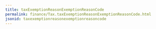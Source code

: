 ```yaml
---
title: taxExemptionReasonExemptionReasonCode
permalink: finance/Tax.taxExemptionReasonExemptionReasonCode.html
jsonid: taxexemptionreasonexemptionreasoncode
---
```

